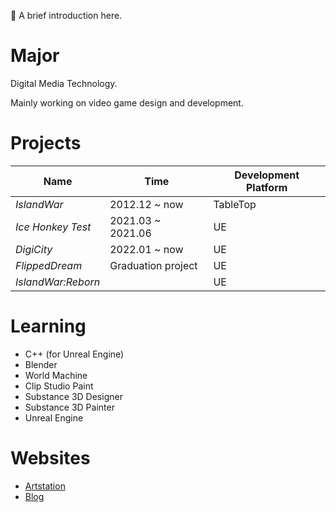 <!--
**ChaelKenway/ChaelKenway** is a ✨ _special_ ✨ repository because its `README.md` (this file) appears on your GitHub profile.
-->

:eyes: A brief introduction here. 

# Major
Digital Media Technology.

Mainly working on video game design and development.

# Projects
| Name | Time | Development Platform |
|  ----  | ----  | --- |
| *IslandWar* | 2012.12 ~ now | TableTop |
| *Ice Honkey Test* | 2021.03 ~ 2021.06 | UE |
| *DigiCity* | 2022.01 ~ now | UE |
| *FlippedDream* | Graduation project | UE |
| *IslandWar:Reborn* |  | UE |

# Learning
* C++ (for Unreal Engine)
* Blender
* World Machine
* Clip Studio Paint
* Substance 3D Designer
* Substance 3D Painter
* Unreal Engine

# Websites
* [Artstation](https://www.artstation.com/chaelkenway2001)
* [Blog](https://chaelkenway.wordpress.com)
